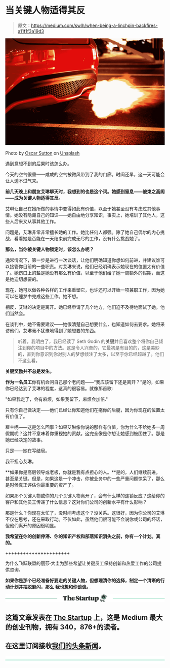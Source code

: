 # 当关键人物适得其反

> 原文：<https://medium.com/swlh/when-being-a-linchpin-backfires-a11f1f3a19d3>

![](img/efe2a391f2cff21254be505c7e9adce1.png)

Photo by [Oscar Sutton](https://unsplash.com/photos/pBrHNFqcX-M?utm_source=unsplash&utm_medium=referral&utm_content=creditCopyText) on [Unsplash](https://unsplash.com/search/photos/backfiring?utm_source=unsplash&utm_medium=referral&utm_content=creditCopyText)

遇到意想不到的后果时该怎么办。

今天的空气很重——咸咸的空气被微风带到了我的门廊。时间还早，这一天可能会让人透不过气来。

**前几天晚上和朋友艾琳聊天时，我想到的也是这个词。她感到窒息——被束之高阁——成为关键人物适得其反。**

艾琳让自己在她所做的事情中变得如此有价值，以至于她甚至没有考虑过其他事情。她没有隐藏自己的知识——她自由地分享知识，事实上，她培训了其他人，这些人后来又从事其他工作。

问题是，艾琳非常非常擅长她的工作。她比任何人都强。除了她自己偶尔的内心挑战，看看她是否能在一天结束前完成无尽的工作，没有什么挑战她了。

**那么，当你被关键人物锁定时，该怎么办呢？**

通常情况下，第一步是进行一次谈话，让他们明确知道你想如何前进，并建议谁可以接管你目前的一些职责。对艾琳来说，他们已经明确表示她现在的位置太有价值了。她伤口上的盐是她没有那么有价值，以至于他们给了她一周额外的假期，而这是她迫切想要的。

现在，她可以做各种各样的工作来重塑它，也许还可以开始一项兼职工作，因为她可以在睡梦中完成这些工作。她不想。

相反，艾琳的决定是离开。她已经申请了几个地方，他们迫不及待地面试了她。他们当然会。

在谈判中，她不需要建议——她很清楚自己想要什么，也知道如何去要求。她将采访他们。艾琳毫不犹豫地得到了她想要的东西。

> 听着，我明白了，我已经读了 Seth Godin 的**关键**并且喜欢整个将你自己倾注到你的项目中的方法。这是令人兴奋的，它最初是有目的的，这是美妙的，直到你意识到你对别人的梦想倾注了太多，以至于你已经超越了。他们不这么看。

**关键奖励并不总是发生。**

**作为一名员工**你有机会问自己那个老问题——“我应该留下还是离开？”是的，如果你已经达到了艾琳的程度，这真的很容易。就像那首歌:

"如果我走了，会有麻烦，如果我留下，麻烦会加倍."

只有你自己做决定——他们已经让你知道他们在拖你的后腿，因为你现在的位置太有价值了。

雇主呢——这是怎么回事？如果艾琳像你说的那样有价值，你为什么不给她多一周假期呢？这并不意味着你重视她的贡献。这完全像是你想让她感到被困住了。那是她已经决定的故事。

只是——她在写结局。

我不担心艾琳。

**如果你是高层领导或老板，你就是我有点担心的人。**是的，人们继续前进。甚至是关键。但是，如果这是一个冲击，你被业务中的一些严重问题惊呆了，那么是时候真正评估你最重要的资产了。

如果那个关键人物或你的几个关键人物离开了，会有什么样的连锁反应？这给你的客户和其他员工传递了什么信息？这对你们公司的创新水平有什么影响？

那是什么？你现在太忙了，没时间考虑这个？没关系。这很好，因为你公司的艾琳不仅在思考，还在采取行动。不仅如此，虽然他们很可能不会说你或公司的坏话，但他们离开的原因很明显。

**我希望在你的创新停滞、你的知识产权和部落知识消失之前，你有一个计划。真的。**

++++++++++++++++++++++

为什么飞跃联盟的丽莎·大圭为那些希望让关键员工保持创新和热爱工作的公司提供咨询。

**如果你是那个已经准备好要走的关键人物，但想理清你的选择，制定一个清晰的行动计划并摆脱躲闪，那么** [**我也想和你谈谈。**](https://whyleapalliance58819.activehosted.com/lt.php?notrack=1&notrack=1&s=bad97c655476f96a390a72c05a742011&i=101A561A1A909)

[![](img/308a8d84fb9b2fab43d66c117fcc4bb4.png)](https://medium.com/swlh)

## 这篇文章发表在 [The Startup](https://medium.com/swlh) 上，这是 Medium 最大的创业刊物，拥有 340，876+的读者。

## 在这里订阅接收[我们的头条新闻](http://growthsupply.com/the-startup-newsletter/)。

[![](img/b0164736ea17a63403e660de5dedf91a.png)](https://medium.com/swlh)